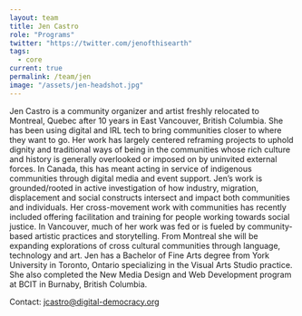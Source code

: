 ```yaml
---
layout: team
title: Jen Castro
role: "Programs"
twitter: "https://twitter.com/jenofthisearth"
tags:
  - core
current: true
permalink: /team/jen
image: "/assets/jen-headshot.jpg"
---
```

Jen Castro is a community organizer and artist freshly relocated to Montreal, Quebec after 10 years in East Vancouver, British Columbia. She has been using digital and IRL tech to bring communities closer to where they want to go. Her work has largely centered reframing projects to uphold dignity and traditional ways of being in the communities whose rich culture and history is generally overlooked or imposed on by uninvited external forces. In Canada, this has meant acting in service of indigenous communities through digital media and event support. Jen’s work is grounded/rooted in active investigation of how industry, migration, displacement and social constructs intersect and impact both communities and individuals. Her cross-movement work with communities has recently included offering facilitation and training for people working towards social justice. In Vancouver, much of her work was fed or is fueled by community-based artistic practices and storytelling. From Montreal she will be expanding explorations of cross cultural communities through language, technology and art.
Jen has a Bachelor of Fine Arts degree from York University in Toronto, Ontario specializing in the Visual Arts Studio practice. She also completed the New Media Design and Web Development program at BCIT in Burnaby, British Columbia.

Contact: [jcastro@digital-democracy.org](mailto:jcastro@digital-democracy.org)
